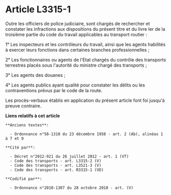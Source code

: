# Article L3315-1

Outre les officiers de police judiciaire, sont chargés de rechercher et constater les infractions aux dispositions du présent
titre et du livre Ier de la troisième partie du code du travail applicables au transport routier :

1° Les inspecteurs et les contrôleurs du travail, ainsi que les agents habilités à exercer leurs fonctions dans certaines
branches professionnelles ;

2° Les fonctionnaires ou agents de l'Etat chargés du contrôle des transports terrestres placés sous l'autorité du ministre
chargé des transports ;

3° Les agents des douanes ;

4° Les agents publics ayant qualité pour constater les délits ou les contraventions prévus par le code de la route.

Les procès-verbaux établis en application du présent article font foi jusqu'à preuve contraire.

**Liens relatifs à cet article**

	**Anciens textes**:

	  - Ordonnance n°58-1310 du 23 décembre 1958 - art. 2 (Ab), alinéas 1 à 7 et 9

	**Cité par**:

	  - Décret n°2012-921 du 26 juillet 2012 - art. 1 (VT)
	  - Code des transports - art. L3315-2 (V)
	  - Code des transports - art. L3521-3 (V)
	  - Code des transports - art. R3315-1 (VD)

	**Codifié par**:

	  - Ordonnance n°2010-1307 du 28 octobre 2010 - art. (V)
